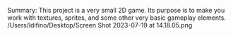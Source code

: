 Summary:
This project is a very small 2D game.
Its purpose is to make you work with textures, sprites,
and some other very basic gameplay elements.
/Users/ldifino/Desktop/Screen Shot 2023-07-19 at 14.18.05.png
